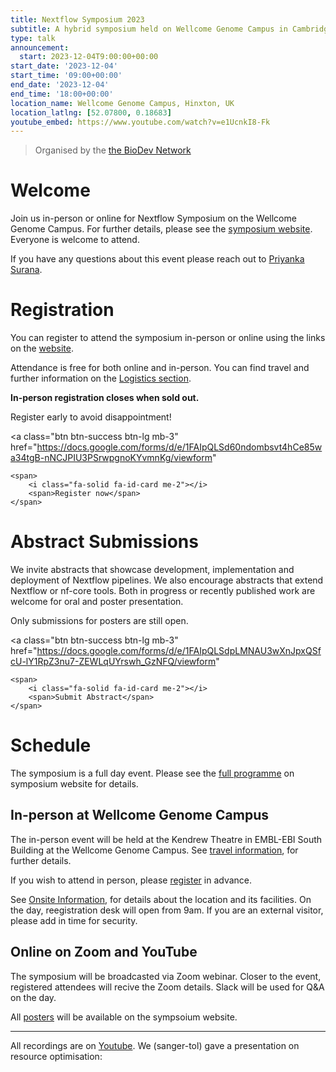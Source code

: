 ```yaml
---
title: Nextflow Symposium 2023
subtitle: A hybrid symposium held on Wellcome Genome Campus in Cambridge and online
type: talk
announcement:
  start: 2023-12-04T9:00:00+00:00
start_date: '2023-12-04'
start_time: '09:00+00:00'
end_date: '2023-12-04'
end_time: '18:00+00:00'
location_name: Wellcome Genome Campus, Hinxton, UK
location_latlng: [52.07800, 0.18683]
youtube_embed: https://www.youtube.com/watch?v=e1UcnkI8-Fk
---
```


> Organised by the [the BioDev Network](https://www.youtube.com/@biodev-network)

# Welcome

Join us in-person or online for Nextflow Symposium on the Wellcome Genome Campus. For further details, please see the [symposium website](http://bit.ly/3PK8ag7). Everyone is welcome to attend.

If you have any questions about this event please reach out to [Priyanka Surana](mailto:ps22@sanger.ac.uk).

# Registration

You can register to attend the symposium in-person or online using the links on the [website](http://bit.ly/3PK8ag7).

Attendance is free for both online and in-person. You can find travel and further information on the [Logistics section](https://sites.google.com/ebi.ac.uk/nextflow2023/logistics).

**In-person registration closes when sold out.**

Register early to avoid disappointment!

<a
class="btn btn-success btn-lg mb-3"
href="https://docs.google.com/forms/d/e/1FAIpQLSd60ndombsvt4hCe85wa34tgB-nNCJPIU3PSrwpgnoKYvmnKg/viewform"

>

    <span>
        <i class="fa-solid fa-id-card me-2"></i>
        <span>Register now</span>
    </span>

</a>

# Abstract Submissions

We invite abstracts that showcase development, implementation and deployment of Nextflow pipelines. We also encourage abstracts that extend Nextflow or nf-core tools. Both in progress or recently published work are welcome for oral and poster presentation.

Only submissions for posters are still open.

<a
class="btn btn-success btn-lg mb-3"
href="https://docs.google.com/forms/d/e/1FAIpQLSdpLMNAU3wXnJpxQSfcU-lY1RpZ3nu7-ZEWLqUYrswh_GzNFQ/viewform"

>

    <span>
        <i class="fa-solid fa-id-card me-2"></i>
        <span>Submit Abstract</span>
    </span>

</a>

# Schedule

The symposium is a full day event. Please see the [full programme](https://sites.google.com/ebi.ac.uk/nextflow2023/programme) on symposium website for details.

## In-person at Wellcome Genome Campus

The in-person event will be held at the Kendrew Theatre in EMBL-EBI South Building at the Wellcome Genome Campus. See [travel information](https://sites.google.com/ebi.ac.uk/nextflow2023/logistics/travel-information), for further details.

If you wish to attend in person, please [register](https://docs.google.com/forms/d/e/1FAIpQLSd60ndombsvt4hCe85wa34tgB-nNCJPIU3PSrwpgnoKYvmnKg/viewform) in advance.

See [Onsite Information](https://sites.google.com/ebi.ac.uk/nextflow2023/logistics/onsite-information), for details about the location and its facilities. On the day, reegistration desk will open from 9am. If you are an external visitor, please add in time for security.

## Online on Zoom and YouTube

The symposium will be broadcasted via Zoom webinar. Closer to the event, registered attendees will recive the Zoom details. Slack will be used for Q&A on the day.

All [posters](https://sites.google.com/ebi.ac.uk/nextflow2023/posters) will be available on the sympsoium website.

---

All recordings are on [Youtube](https://www.youtube.com/playlist?list=PLo5QmrytFHLFLfHxHW9WiB8o5RRCmQdco).
We (sanger-tol) gave a presentation on resource optimisation:
